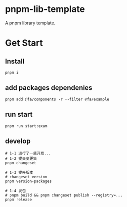 # pnpm-lib-template
A pnpm library template.

# Get Start
## Install
```
pnpm i
```

## add packages dependenies
```
pnpm add @fa/components -r --filter @fa/example
```

## run start
```
pnpm run start:exam
```

## develop 
```
# 1-1 进行了一些开发...
# 1-2 提交变更集
pnpm changeset

# 1-3 提升版本
# changeset version
pnpm version-packages 

# 1-4 发包
# pnpm build && pnpm changeset publish --registry=...
pnpm release 
```




